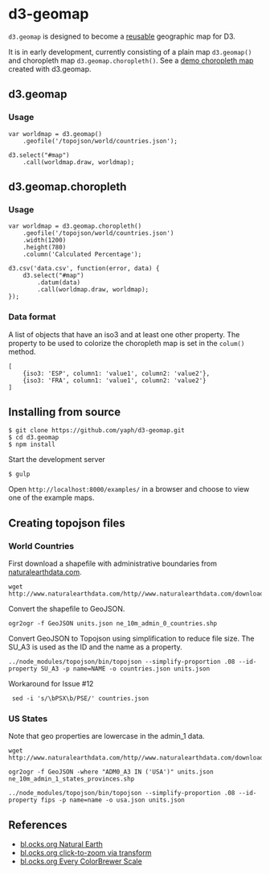 # d3-geomap

`d3.geomap` is designed to become a
[reusable](http://bost.ocks.org/mike/chart/) geographic map for D3.

It is in early development, currently consisting of a plain map `d3.geomap()`
and choropleth map `d3.geomap.choropleth()`. See a [demo choropleth map](http://maps.ramiro.org/murder-rates-gender/)
created with d3.geomap.

## d3.geomap

### Usage

    var worldmap = d3.geomap()
        .geofile('/topojson/world/countries.json');

    d3.select("#map")
        .call(worldmap.draw, worldmap);


## d3.geomap.choropleth

### Usage

    var worldmap = d3.geomap.choropleth()
        .geofile('/topojson/world/countries.json')
        .width(1200)
        .height(780)
        .column('Calculated Percentage');

    d3.csv('data.csv', function(error, data) {
        d3.select("#map")
            .datum(data)
            .call(worldmap.draw, worldmap);
    });

### Data format

A list of objects that have an iso3 and at least one other property. The property
to be used to colorize the choropleth map is set in the `colum()` method.

    [
        {iso3: 'ESP', column1: 'value1', column2: 'value2'},
        {iso3: 'FRA', column1: 'value1', column2: 'value2'}
    ]

## Installing from source

    $ git clone https://github.com/yaph/d3-geomap.git
    $ cd d3.geomap
    $ npm install

Start the development server

    $ gulp

Open `http://localhost:8000/examples/` in a browser and choose to view one of
the example maps.

## Creating topojson files

### World Countries

First download a shapefile with administrative boundaries from [naturalearthdata.com](http//www.naturalearthdata.com/).

    wget http://www.naturalearthdata.com/http//www.naturalearthdata.com/download/10m/cultural/ne_10m_admin_0_countries.zip

Convert the shapefile to GeoJSON.

    ogr2ogr -f GeoJSON units.json ne_10m_admin_0_countries.shp

Convert GeoJSON to Topojson using simplification to reduce file size. The SU_A3 is used as the ID and the name as a property.

    ../node_modules/topojson/bin/topojson --simplify-proportion .08 --id-property SU_A3 -p name=NAME -o countries.json units.json

Workaround for Issue #12

     sed -i 's/\bPSX\b/PSE/' countries.json

### US States

Note that geo properties are lowercase in the admin_1 data.

    wget http://www.naturalearthdata.com/http//www.naturalearthdata.com/download/10m/cultural/ne_10m_admin_1_states_provinces.zip

    ogr2ogr -f GeoJSON -where "ADM0_A3 IN ('USA')" units.json ne_10m_admin_1_states_provinces.shp

    ../node_modules/topojson/bin/topojson --simplify-proportion .08 --id-property fips -p name=name -o usa.json units.json

## References

* [bl.ocks.org Natural Earth](http://bl.ocks.org/mbostock/4479477)
* [bl.ocks.org click-to-zoom via transform](http://bl.ocks.org/mbostock/2206590)
* [bl.ocks.org Every ColorBrewer Scale](http://bl.ocks.org/mbostock/5577023)

